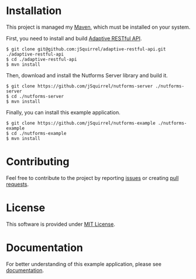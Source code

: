 
# Installation


This project is managed my [Maven](http://maven.apache.org), which must
be installed on your system.

First, you need to install and build [Adaptive RESTful API](https://travis-ci.org/jSquirrel/adaptive-restful-api).

```
$ git clone git@github.com:jSquirrel/adaptive-restful-api.git ./adaptive-restful-api
$ cd ./adaptive-restful-api
$ mvn install
```

Then, download and install the Nutforms Server library and build it.

```
$ git clone https://github.com/jSquirrel/nutforms-server ./nutforms-server
$ cd ./nutforms-server
$ mvn install
```

Finally, you can install this example application.

```
$ git clone https://github.com/jSquirrel/nutforms-example ./nutforms-example
$ cd ./nutforms-example
$ mvn install
```

# Contributing

Feel free to contribute to the project by reporting [issues](https://github.com/jSquirrel/nutforms-example/issues)
or creating [pull requests](https://github.com/jSquirrel/nutforms-example/pulls).

# License

This software is provided under [MIT License](https://opensource.org/licenses/MIT).

# Documentation

For better understanding of this example application,
please see [documentation](https://github.com/jSquirrel/nutforms-example/tree/master/docs/en/index.md).
